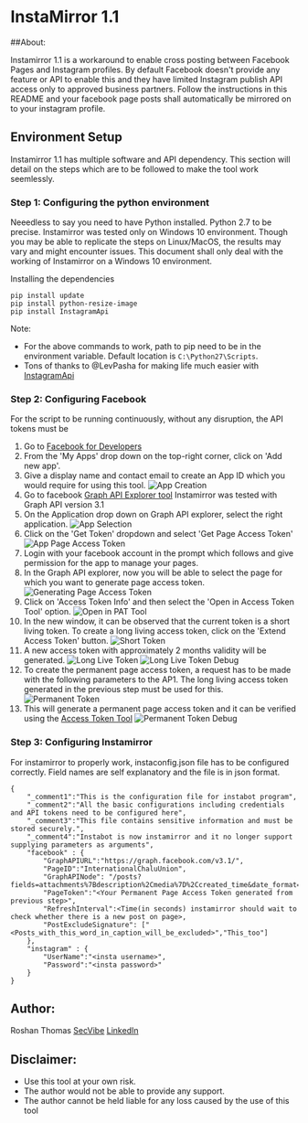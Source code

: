 # InstaMirror 1.1

##About:

Instamirror 1.1 is a workaround to enable cross posting between Facebook Pages and Instagram profiles. By default Facebook doesn't provide any feature or API to enable this and they have limited Instagram publish API access only to approved business partners. Follow the instructions in this README and your facebook page posts shall automatically be mirrored on to your instagram profile.

## Environment Setup

Instamirror 1.1 has multiple software and API dependency. This section will detail on the steps which are to be followed to make the tool work seemlessly. 

### Step 1: Configuring the python environment
Neeedless to say you need to have Python installed. Python 2.7 to be precise. Instamirror was tested only on Windows 10 environment. Though you may be able to replicate the steps on Linux/MacOS, the results may vary and might encounter issues. This document shall only deal with the working of Instamirror on a Windows 10 environment.

Installing the dependencies
```
pip install update
pip install python-resize-image
pip install InstagramApi
```

Note: 
* For the above commands to work, path to pip need to be in the environment variable. Default location is `C:\Python27\Scripts`.
* Tons of thanks to @LevPasha for making life much easier with [InstagramApi](https://github.com/LevPasha/Instagram-API-python)


### Step 2: Configuring Facebook 
For the script to be running continuously, without any disruption, the API tokens must be 

1. Go to [Facebook for Developers](https://developers.facebook.com/)
2. From the 'My Apps' drop down on the top-right corner, click on 'Add new app'.
3. Give a display name and contact email to create an App ID which you would require for using this tool.
![App Creation](https://i.imgur.com/4DWDJfd.png)
4. Go to facebook [Graph API Explorer tool](https://developers.facebook.com/tools/explorer/) Instamirror was tested with Graph API version 3.1
5. On the Application drop down on Graph API explorer, select the right application.
![App Selection](https://i.imgur.com/8eUgBlO.png)
6. Click on the 'Get Token' dropdown and select 'Get Page Access Token'
![App Page Access Token](https://i.imgur.com/8ZgZ3HW.png)
7. Login with your facebook account in the prompt which follows and give permission for the app to manage your pages.
8. In the Graph API explorer, now you will be able to select the page for which you want to generate page access token. 
![Generating Page Access Token](https://i.imgur.com/U91Lu7Y.png)
9. Click on 'Access Token Info' and then select the 'Open in Access Token Tool' option.
![Open in PAT Tool](https://i.imgur.com/zqXYT46.png)
10. In the new window, it can be observed that the current token is a short living token.  To create a long living access token, click on the 'Extend Access Token' button.
![Short Token](https://i.imgur.com/ZfxvoxJ.png)
11. A new access token with approximately 2 months validity will be generated.
![Long Live Token](https://i.imgur.com/kIOSSkW.png)
![Long Live Token Debug](https://i.imgur.com/c3WyxZs.png)
12. To create the permanent page access token, a request has to be made with the following parameters to the AP1. The long living access token generated in the previous step must be used for this.
![Permanent Token](https://i.imgur.com/SdlHwoz.png)
13. This will generate a permanent page access token and it can be verified using the [Access Token Tool](https://developers.facebook.com/tools/debug/accesstoken/)
![Permanent Token Debug](https://i.imgur.com/ymBHCZG.png)

### Step 3: Configuring Instamirror

For instamirror to properly work, instaconfig.json file has to be configured correctly. Field names are self explanatory and the file is in json format.

```
{
	"_comment1":"This is the configuration file for instabot program",
	"_comment2":"All the basic configurations including credentials and API tokens need to be configured here",
	"_comment3":"This file contains sensitive information and must be stored securely.",
	"_comment4":"Instabot is now instamirror and it no longer support supplying parameters as arguments",
	"facebook" : {
		"GraphAPIURL":"https://graph.facebook.com/v3.1/",
		"PageID":"InternationalChaluUnion",
		"GraphAPINode": "/posts?fields=attachments%7Bdescription%2Cmedia%7D%2Ccreated_time&date_format=U&limit=1&access_token=",
		"PageToken":"<Your Permanent Page Access Token generated from previous step>",
		"RefreshInterval":<Time(in seconds) instamirror should wait to check whether there is a new post on page>,
		"PostExcludeSignature": ["<Posts_with_this_word_in_caption_will_be_excluded>","This_too"]
	},
	"instagram" : {
		"UserName":"<insta username>",
		"Password":"<insta password>"
	}
}
```


## Author:
Roshan Thomas
[SecVibe](https://secvibe.com)
[LinkedIn](https://www.linkedin.com/in/roshanpty/)

## Disclaimer:
- Use this tool at your own risk. 
- The author would not be able to provide any support.
- The author cannot be held liable for any loss caused by the use of this tool
